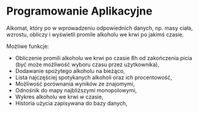 # Programowanie Aplikacyjne

Alkomat, który po w wprowadzeniu odpowiednich danych, np. masy ciała, wzrostu, obliczy i wyświetli promile alkoholu we krwi po jakimś czasie.

Możliwe funkcje: 
- Obliczenie promili alkoholu we krwi po czasie 8h od zakończenia picia (być może możliwość wyboru czasu przez użytkownika),
- Dodawanie spożytego alkoholu na bieżąco,
- Lista najczęściej spotykanych alkoholi oraz ich procentowość,
- Możliwość porównania wyników ze znajomymi,
- Odnośnik do mapy najbliższymi monopolowymi,
- Wykres alkoholu we krwi w czasie,
- Historia użycia zapisywana do bazy danych,
